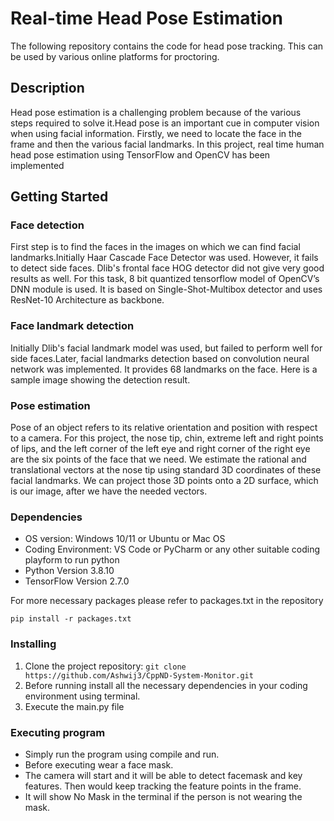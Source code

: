 # Real-time Head Pose Estimation

The following repository contains the code for head pose tracking. This can be used by various online platforms for proctoring.

## Description 
Head pose estimation is a challenging problem because of the various steps required to solve it.Head pose is an important cue in computer vision when using facial information. Firstly, we need to locate the face in the frame and then the various facial landmarks. In this project, real time human head pose estimation using TensorFlow and OpenCV has been implemented
## Getting Started
### Face detection
First step is to find the faces in the images on which we can find facial landmarks.Initially Haar Cascade Face Detector was used. However, it fails to detect side faces. Dlib's frontal face HOG detector did not give very good results as well. For this task, 8 bit quantized tensorflow model of OpenCV’s DNN module is used. It is based on Single-Shot-Multibox detector and uses ResNet-10 Architecture as backbone.

### Face landmark detection
Initially Dlib's facial landmark model was used, but failed to perform well for side faces.Later, facial landmarks detection based on convolution neural network was implemented. It provides 68 landmarks on the face. Here is a sample image showing the detection result.

### Pose estimation
Pose of an object refers to its relative orientation and position with respect to a camera. For this project, the nose tip, chin, extreme left and right points of lips, and the left corner of the left eye and right corner of the right eye are the six points of the face that we need. We estimate the rational and translational vectors at the nose tip using standard 3D coordinates of these facial landmarks. We can project those 3D points onto a 2D surface, which is our image, after we have the needed vectors.

### Dependencies

* OS version: Windows 10/11 or Ubuntu or Mac OS
* Coding Environment: VS Code or PyCharm or any other suitable coding playform to run python
* Python Version 3.8.10
* TensorFlow Version 2.7.0


For more necessary packages please refer to packages.txt in the repository
```
pip install -r packages.txt
```

### Installing
1. Clone the project repository: `git clone https://github.com/Ashwij3/CppND-System-Monitor.git`
2. Before running install all the necessary dependencies in your coding environment using terminal.
3. Execute the main.py file

### Executing program

* Simply run the program using compile and run.
* Before executing wear a face mask.
* The camera will start and it will be able to detect facemask and key features. Then would keep tracking the feature points in the frame.
* It will show No Mask in the terminal if the person is not wearing the mask. 
